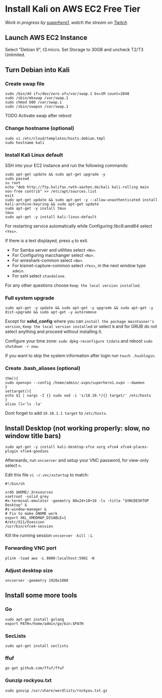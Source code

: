 # Install Kali on AWS EC2 Free Tier
*Work in progress by [superhero1](https://twitter.com/_superhero1), watch the stream on [Twitch](https://twitch.tv/sup3rhero1)*

## Launch AWS EC2 Instance

Select "Debian 9", t3.micro. Set Storage to 30GB and uncheck T2/T3 Unlimited.

## Turn Debian into Kali

### Create swap file
```
sudo /bin/dd if=/dev/zero of=/var/swap.1 bs=1M count=2048
sudo /sbin/mkswap /var/swap.1
sudo chmod 600 /var/swap.1
sudo /sbin/swapon /var/swap.1
```

TODO Activate swap after reboot

### Change hostname (optional)
```
sudo vi /etc/cloud/templates/hosts.debian.tmpl
sudo hostname kali
```

### Install Kali Linux default

SSH into your EC2 instance and run the following commands:

```
sudo apt-get update && sudo apt-get upgrade -y
sudo passwd
su root
echo "deb http://ftp.halifax.rwth-aachen.de/kali kali-rolling main non-free contrib" >> /etc/apt/sources.list
exit
sudo apt-get update && sudo apt-get -y --allow-unauthenticated install kali-archive-keyring && sudo apt-get update
sudo apt-get -y install tmux
tmux
sudo apt-get -y install kali-linux-default
```

For restarting service automatically while Configuring libc6:amd64 select `<Yes>`.

If there is a text displayed, press `q` to exit.

- For Samba server and utilities select `<No>`.
- For Configuring macchanger select `<No>`.
- For wireshark-common select `<No>`.
- For kismet-capture-common select `<Yes>`, in the next window type `admin`.
- For sshl select `standalone`.

For any other questions choose `Keep the local version installed`.

### Full system upgrade
```
sudo apt-get -y update && sudo apt-get -y upgrade && sudo apt-get -y dist-upgrade && sudo apt-get -y autoremove
```

Except for **sshd_config** where you can `install the package maintainer's version`, `Keep the local version installed` or select `N` and for GRUB do not select anything and proceed without installing it.

Configure your time zone: `sudo dpkg-reconfigure tzdata` and reboot `sudo shutdown -r now`.

If you want to skip the system information after login run `touch .hushlogin`.

### Create .bash_aliases (optional)
```
thm(){
sudo openvpn --config /home/admin/.ovpn/superhero1.ovpn --daemon
}
settarget(){
echo $1 | xargs -I {} sudo sed -i 's/10.10.*/{} target/' /etc/hosts
}
alias ll='ls -la'
```

Dont forget to add `10.10.1.1 target` to `/etc/hosts`.

## Install Desktop (not working properly: slow, no window title bars)
```
sudo apt-get -y install kali-desktop-xfce xorg xfce4 xfce4-places-plugin xfce4-goodies
```

Afterwards, run `vncserver` and setup your VNC password, for view-only select `n`.

Edit this file `vi ~/.vnc/xstartup` to match:
```
#!/bin/sh

xrdb $HOME/.Xresources
xsetroot -solid grey
#x-terminal-emulator -geometry 80x24+10+10 -ls -title "$VNCDESKTOP Desktop" &
#x-window-manager &
# Fix to make GNOME work
export XKL_XMODMAP_DISABLE=1
#/etc/X11/Xsession
/usr/bin/xfce4-session
```
Kill the running session `vncserver -kill :1`.

### Forwarding VNC port

`plink -load aws -L 8000:localhost:5901 -N`

### Adjust desktop size

`vncserver -geometry 1920x1080`

## Install some more tools

### Go
```
sudo apt-get install golang
export PATH=/home/admin/go/bin:$PATH
```

### SecLists
`sudo apt-get install seclists`

### ffuf
`go get github.com/ffuf/ffuf`

### Gunzip rockyou.txt
`sudo gunzip /usr/share/wordlists/rockyou.txt.gz`